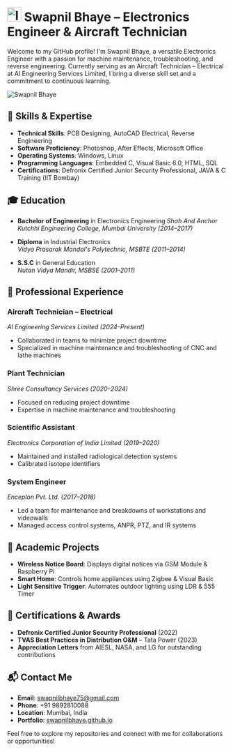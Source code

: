 # <img src="https://upload.wikimedia.org/wikipedia/en/4/41/Flag_of_India.svg" alt="India Flag" width="32" height="32" /> Swapnil Bhaye – Electronics Engineer & Aircraft Technician 

Welcome to my GitHub profile! I'm Swapnil Bhaye, a versatile Electronics Engineer with a passion for machine maintenance, troubleshooting, and reverse engineering. Currently serving as an Aircraft Technician – Electrical at AI Engineering Services Limited, I bring a diverse skill set and a commitment to continuous learning.

![Swapnil Bhaye](https://raw.githubusercontent.com/swapnilbhaye/portfolio/refs/heads/main/assets/Logo.webp)

## 🔧 Skills & Expertise

- **Technical Skills**: PCB Designing, AutoCAD Electrical, Reverse Engineering
- **Software Proficiency**: Photoshop, After Effects, Microsoft Office
- **Operating Systems**: Windows, Linux
- **Programming Languages**: Embedded C, Visual Basic 6.0, HTML, SQL
- **Certifications**: Defronix Certified Junior Security Professional, JAVA & C Training (IIT Bombay)

## 🎓 Education

- **Bachelor of Engineering** in Electronics Engineering 
  *Shah And Anchor Kutchhi Engineering College, Mumbai University (2014–2017)*

- **Diploma** in Industrial Electronics  
  *Vidya Prasarak Mandal's Polytechnic, MSBTE (2011–2014)*

- **S.S.C** in General Education  
  *Nutan Vidya Mandir, MSBSE (2001–2011)*

## 💼 Professional Experience

### Aircraft Technician – Electrical  
*AI Engineering Services Limited (2024–Present)*  
- Collaborated in teams to minimize project downtime  
- Specialized in machine maintenance and troubleshooting of CNC and lathe machines

### Plant Technician  
*Shree Consultancy Services (2020–2024)*  
- Focused on reducing project downtime  
- Expertise in machine maintenance and troubleshooting

### Scientific Assistant  
*Electronics Corporation of India Limited (2019–2020)*  
- Maintained and installed radiological detection systems  
- Calibrated isotope identifiers

### System Engineer  
*Enceplon Pvt. Ltd. (2017–2018)*  
- Led a team for maintenance and breakdowns of workstations and videowalls  
- Managed access control systems, ANPR, PTZ, and IR systems

## 📂 Academic Projects

- **Wireless Notice Board**: Displays digital notices via GSM Module & Raspberry Pi  
- **Smart Home**: Controls home appliances using Zigbee & Visual Basic  
- **Light Sensitive Trigger**: Automates outdoor lighting using LDR & 555 Timer

## 🏅 Certifications & Awards

- **Defronix Certified Junior Security Professional** (2022)  
- **TVAS Best Practices in Distribution O&M** – Tata Power (2023)  
- **Appreciation Letters** from AIESL, NASA, and LG for outstanding contributions

## 📬 Contact Me

- **Email**: [swapnilbhaye75@gmail.com](mailto:swapnilbhaye75@gmail.com)  
- **Phone**: +91 9892810088  
- **Location**: Mumbai, India  
- **Portfolio**: [swapnilbhaye.github.io](https://swapnilbhaye.github.io)

Feel free to explore my repositories and connect with me for collaborations or opportunities!
